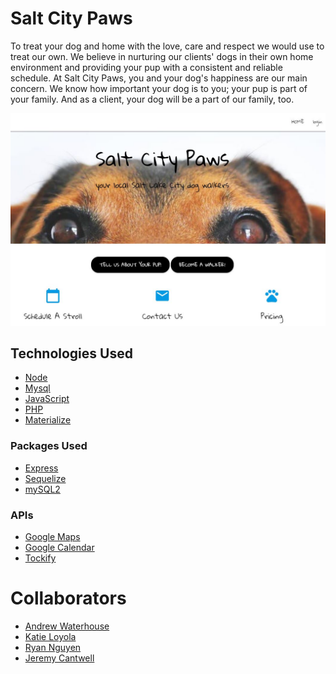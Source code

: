 # Salt City Paws

To treat your dog and home with the love, care and respect we would use to treat our own. We believe in nurturing our 
clients' dogs in their own home environment and providing your pup with a consistent and reliable schedule. At Salt City 
Paws, you and your dog's happiness are our main concern. We know how important your dog is to you; your pup is part of 
your family. And as a client, your dog will be a part of our family, too.

![Picture of home screen](https://github.com/welljer/saltCityPaws/blob/master/public/images/RMhome.JPG)

## Technologies Used

* [Node](https://nodejs.org/en/doc)
* [Mysql](https://dev.mysql.com/doc/)
* [JavaScript](https://www.javascript.com/)
* [PHP](http://php.net/docs.php/)
* [Materialize](https://materializecss.com/getting-started.html)

### Packages Used

* [Express](https://expressjs.com/)
* [Sequelize](http://docs.sequelizejs.com/)
* [mySQL2](https://www.npmjs.com/package/mysql2)

### APIs

* [Google Maps](https://github.com/yuhong90/node-google-calendar)
* [Google Calendar](https://developers.google.com/calendar/)
* [Tockify](https://tockify.com/i/docs)


# Collaborators

* [Andrew Waterhouse](https://github.com/gudolph)
* [Katie Loyola](https://github.com/katieloyola)
* [Ryan Nguyen](https://github.com/2d-ink)
* [Jeremy Cantwell](https://github.com/welljer)



